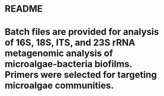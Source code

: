 # README
# Batch files are provided for analysis of 16S, 18S, ITS, and 23S rRNA metagenomic analysis of microalgae-bacteria biofilms. Primers were selected for targeting microalgae communities.

